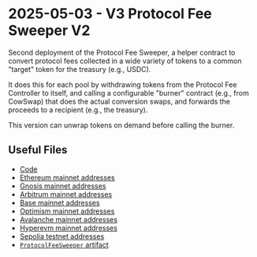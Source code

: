 # 2025-05-03 - V3 Protocol Fee Sweeper V2

Second deployment of the Protocol Fee Sweeper, a helper contract to convert protocol fees collected in a wide variety of tokens to a common "target" token for the treasury (e.g., USDC).

It does this for each pool by withdrawing tokens from the Protocol Fee Controller to itself, and calling a configurable "burner" contract (e.g., from CowSwap) that does the actual conversion swaps, and forwards the proceeds to a recipient (e.g., the treasury).

This version can unwrap tokens on demand before calling the burner.

## Useful Files

- [Code](https://github.com/balancer/balancer-v3-monorepo/commit/fa386c4c675bac0512ade9e565f4e437bc06dcb9)
- [Ethereum mainnet addresses](./output/mainnet.json)
- [Gnosis mainnet addresses](./output/gnosis.json)
- [Arbitrum mainnet addresses](./output/arbitrum.json)
- [Base mainnet addresses](./output/base.json)
- [Optimism mainnet addresses](./output/optimism.json)
- [Avalanche mainnet addresses](./output/avalanche.json)
- [Hyperevm mainnet addresses](./output/hyperevm.json)
- [Sepolia testnet addresses](./output/sepolia.json)
- [`ProtocolFeeSweeper` artifact](./artifact/ProtocolFeeSweeper.json)
